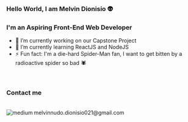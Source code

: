 ### Hello World, I am Melvin Dionisio 👽

### I'm an Aspiring Front-End Web Developer

<!---<img alt="medium" src= "https://img.shields.io/badge/Flutter-02569B?style=for-the-badge&logo=flutter&logoColor=white" />
-->

- 🔭 I’m currently working on our Capstone Project
- 🌱 I’m currently learning ReactJS and NodeJS
- ⚡ Fun fact: I'm a die-hard Spider-Man fan, I want to get bitten by a radioactive spider so bad 🕷️

</br>

### Contact me

</br>
melvinnudo.dionisio021@gmail.com
<img align="left" alt="medium" src="https://img.shields.io/badge/Gmail-D14836?style=for-the-badge&logo=gmail&logoColor=white" />
<!--
**melvindionisio/melvindionisio** is a ✨ _special_ ✨ repository because its `README.md` (this file) appears on your GitHub profile.

Here are some ideas to get you started:

- 🔭 I’m currently working on ...
- 🌱 I’m currently learning ...
- 👯 I’m looking to collaborate on ...
- 🤔 I’m looking for help with ...
- 💬 Ask me about ...
- 📫 How to reach me: ...
- 😄 Pronouns: ...
- ⚡ Fun fact: ...
-->

